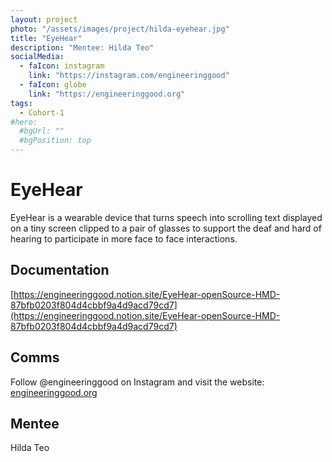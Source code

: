 ```yaml
---
layout: project
photo: "/assets/images/project/hilda-eyehear.jpg"
title: "EyeHear"
description: "Mentee: Hilda Teo"
socialMedia:
  - faIcon: instagram
    link: "https://instagram.com/engineeringgood"
  - faIcon: globe
    link: "https://engineeringgood.org"
tags:
  - Cohort-1
#hero:
  #bgUrl: ""
  #bgPosition: top
---
```


# EyeHear

EyeHear is a wearable device that turns speech into scrolling text displayed on a tiny screen clipped to a pair of glasses to support the deaf and hard of hearing to participate in more face to face interactions.

## Documentation

[https://engineeringgood.notion.site/EyeHear-openSource-HMD-87bfb0203f804d4cbbf9a4d9acd79cd7](https://engineeringgood.notion.site/EyeHear-openSource-HMD-87bfb0203f804d4cbbf9a4d9acd79cd7)

## Comms

Follow @engineeringgood on Instagram and visit the website: [engineeringgood.org](engineeringgood.org)

## Mentee
Hilda Teo
